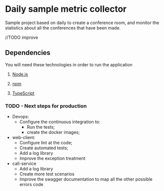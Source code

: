# Daily sample metric collector

Sample project based on daily to create a conference room, and monitor the statistics about all the conferences that have been made.

//TODO improve

## Dependencies

You will need these technologies in order to run the application

1. [Node.js](https://nodejs.org/en/download/)

2. [npm](http://npmjs.com)

3. [TypeScript](https://www.typescriptlang.org)


### TODO - Next steps for production
- Devops:
  - Configure the continuous integration to:
    - Run the tests;
    - create the docker images;
- web-client:
  - Configure lint at the code;
  - Create automated tests;
  - Add a log library
  - Improve the exception treatment
- call-service
  - Add a log library
  - Create more test scenarios
  - Improve the swagger documentation to map all the other possible errors code